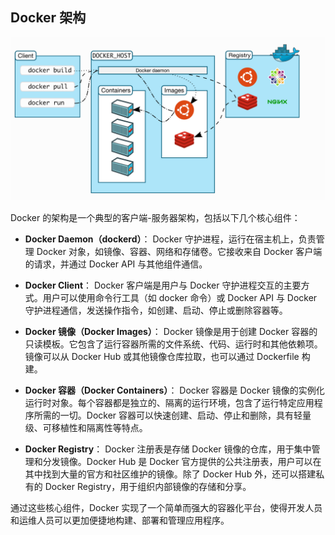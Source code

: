 ## Docker 架构

![](img/docker-architecture.webp)

Docker 的架构是一个典型的客户端-服务器架构，包括以下几个核心组件：

- **Docker Daemon（dockerd）**：
Docker 守护进程，运行在宿主机上，负责管理 Docker 对象，如镜像、容器、网络和存储卷。它接收来自 Docker 客户端的请求，并通过 Docker API 与其他组件通信。

- **Docker Client**：
Docker 客户端是用户与 Docker 守护进程交互的主要方式。用户可以使用命令行工具（如 docker 命令）或 Docker API 与 Docker 守护进程通信，发送操作指令，如创建、启动、停止或删除容器等。

- **Docker 镜像（Docker Images）**：
Docker 镜像是用于创建 Docker 容器的只读模板。它包含了运行容器所需的文件系统、代码、运行时和其他依赖项。镜像可以从 Docker Hub 或其他镜像仓库拉取，也可以通过 Dockerfile 构建。

- **Docker 容器（Docker Containers）**：
Docker 容器是 Docker 镜像的实例化运行时对象。每个容器都是独立的、隔离的运行环境，包含了运行特定应用程序所需的一切。Docker 容器可以快速创建、启动、停止和删除，具有轻量级、可移植性和隔离性等特点。

- **Docker Registry**：
Docker 注册表是存储 Docker 镜像的仓库，用于集中管理和分发镜像。Docker Hub 是 Docker 官方提供的公共注册表，用户可以在其中找到大量的官方和社区维护的镜像。除了 Docker Hub 外，还可以搭建私有的 Docker Registry，用于组织内部镜像的存储和分享。

通过这些核心组件，Docker 实现了一个简单而强大的容器化平台，使得开发人员和运维人员可以更加便捷地构建、部署和管理应用程序。